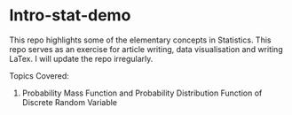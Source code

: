 # Intro-stat-demo
This repo highlights some of the elementary concepts in Statistics. This repo serves as an exercise for article writing, data visualisation and writing LaTex. I will update the repo irregularly. 

Topics Covered:
1. Probability Mass Function and Probability Distribution Function of Discrete Random Variable
